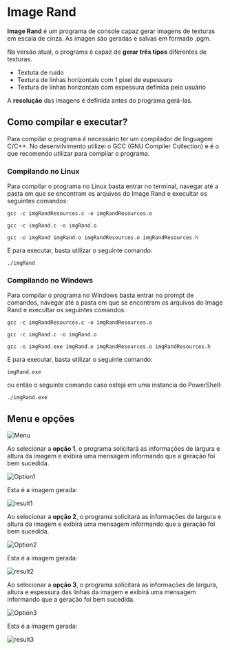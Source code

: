 # Image Rand

**Image Rand** é um programa de console capaz gerar imagens de texturas em escala de cinza. 
As imagen são geradas e salvas em formado .pgm.

Na versão atual, o programa é capaz de **gerar três tipos** diferentes de texturas.

- Textuta de ruído
- Textura de linhas horizontais com 1 píxel de espessura
- Textura de linhas horizontais com espessura definida pelo usuário

A **resolução** das imagens é definida antes do programa gerá-las. 

## Como compilar e executar?
Para compilar o programa é necessário ter um compilador de linguagem C/C++. No desenvilvimento utilizei o GCC (GNU Compiler Collection) e é o 
que recomendo utilizar para compilar o programa.

### Compilando no Linux
Para compilar o programa no Linux basta entrar no terminal, navegar até a pasta em que se encontram os
arquivos do Image Rand e execultar os seguintes comandos:

`gcc -c imgRandResources.c -o imgRandResources.o`

`gcc -c imgRand.c -o imgRand.o`

`gcc -o imgRand imgRand.o imgRandResources.o imgRandResources.h`

E para executar, basta utilizar o seguinte comando:

`./imgRand`

### Compilando no Windows
Para compilar o programa no Windows basta entrar no prompt de comandos, navegar até a pasta em que se encontram os
arquivos do Image Rand e execultar os seguintes comandos:

`gcc -c imgRandResources.c -o imgRandResources.o`

`gcc -c imgRand.c -o imgRand.o`

`gcc -o imgRand.exe imgRand.o imgRandResources.o imgRandResources.h`

E para executar, basta utilizar o seguinte comando:

`imgRand.exe`

ou então o seguinte comando caso esteja em uma instancia do PowerShell:

`./imgRand.exe`

## Menu e opções

![Menu](https://user-images.githubusercontent.com/70992080/137572585-eb32173b-07e4-47c6-abfc-3a87d652f1d3.png)


Ao selecionar a **opção 1**, o programa solicitará as informações de largura e altura da imagem e exibirá uma mensagem informando que a geração foi bem sucedida.

![Option1](https://user-images.githubusercontent.com/70992080/137572635-123c4e10-1a19-4006-b577-93108c44da5e.png)

Esta é a imagem gerada:

![result1](https://user-images.githubusercontent.com/70992080/137572732-aacf42ad-f52f-45ed-81c0-8638f967543b.png)


Ao selecionar a **opção 2**, o programa solicitará as informações de largura e altura da imagem e exibirá uma mensagem informando que a geração foi bem sucedida.

![Option2](https://user-images.githubusercontent.com/70992080/137572646-5148372c-9fea-4a13-abf5-18ad2104b536.png)

Esta é a imagem gerada:

![result2](https://user-images.githubusercontent.com/70992080/137572733-b5d02dd7-b777-4ad3-948f-e43e503c311d.png)


Ao selecionar a **opção 3**, o programa solicitará as informações de largura, altura e espessura das linhas da imagem e exibirá uma mensagem informando que a geração foi bem sucedida.

![Option3](https://user-images.githubusercontent.com/70992080/137572647-a3979ba1-4dd8-4ef5-83ce-02fc2d09b189.png)

Esta é a imagem gerada:

![result3](https://user-images.githubusercontent.com/70992080/137572734-682db6da-449a-4034-a286-bee3d3257614.png)
